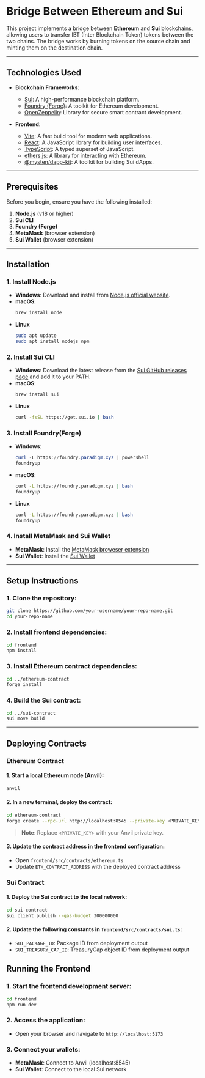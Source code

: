 # Bridge Between Ethereum and Sui

This project implements a bridge between **Ethereum** and **Sui** blockchains, allowing users to transfer IBT (Inter Blockchain Token) tokens between the two chains. The bridge works by burning tokens on the source chain and minting them on the destination chain.

---

## Technologies Used

- **Blockchain Frameworks**:
  - [Sui](https://sui.io/): A high-performance blockchain platform.
  - [Foundry (Forge)](https://book.getfoundry.sh/): A toolkit for Ethereum development.
  - [OpenZeppelin](https://openzeppelin.com/): Library for secure smart contract development.

- **Frontend**:
  - [Vite](https://vitejs.dev/): A fast build tool for modern web applications.
  - [React](https://reactjs.org/): A JavaScript library for building user interfaces.
  - [TypeScript](https://www.typescriptlang.org/): A typed superset of JavaScript.
  - [ethers.js](https://docs.ethers.io/): A library for interacting with Ethereum.
  - [@mysten/dapp-kit](https://sdk.mystenlabs.com/dapp-kit): A toolkit for building Sui dApps.

---

## Prerequisites

Before you begin, ensure you have the following installed:

1. **Node.js** (v18 or higher)
2. **Sui CLI**
3. **Foundry (Forge)**
4. **MetaMask** (browser extension)
5. **Sui Wallet** (browser extension)

---

## Installation

### 1. Install Node.js
- **Windows**:
  Download and install from [Node.js official website](https://nodejs.org/).
- **macOS**:
  ```bash
  brew install node
  ```
- **Linux**
  ```bash
  sudo apt update
  sudo apt install nodejs npm
  ```

### 2. Install Sui CLI
- **Windows**:
  Download the latest release from the [Sui GitHub releases page](https://github.com/MystenLabs/sui/releases) and add it to your PATH.
- **macOS**:
  ```bash
  brew install sui
  ```
- **Linux**
  ```bash
  curl -fsSL https://get.sui.io | bash
  ```

### 3. Install Foundry(Forge)
- **Windows**:
  ```powershell
  curl -L https://foundry.paradigm.xyz | powershell
  foundryup
  ```
- **macOS**:
  ```bash
  curl -L https://foundry.paradigm.xyz | bash
  foundryup
  ```
- **Linux**
  ```bash
  curl -L https://foundry.paradigm.xyz | bash
  foundryup
  ```

### 4. Install MetaMask and Sui Wallet
- **MetaMask**: Install the [MetaMask broweser extension](https://metamask.io/)
- **Sui Wallet**: Install the [Sui Wallet]([https://metamask.io/](https://chromewebstore.google.com/detail/sui-wallet/opcgpfmipidbgpenhmajoajpbobppdil))
  
---

## Setup Instructions

### 1. Clone the repository:
```bash
git clone https://github.com/your-username/your-repo-name.git
cd your-repo-name
```

### 2. Install frontend dependencies:
```bash
cd frontend
npm install
```

### 3. Install Ethereum contract dependencies:
```bash
cd ../ethereum-contract
forge install
```

### 4. Build the Sui contract:
```bash
cd ../sui-contract
sui move build
```
---

## Deploying Contracts

### Ethereum Contract

#### 1. Start a local Ethereum node (Anvil):
```bash
anvil
```

#### 2. In a new terminal, deploy the contract:
```bash
cd ethereum-contract
forge create --rpc-url http://localhost:8545 --private-key <PRIVATE_KEY> src/IBToken.sol:IBToken
```
> **Note**: Replace `<PRIVATE_KEY>` with your Anvil private key.

#### 3. Update the contract address in the frontend configuration:
   - Open `frontend/src/contracts/ethereum.ts`
   - Update `ETH_CONTRACT_ADDRESS` with the deployed contract address

### Sui Contract

#### 1. Deploy the Sui contract to the local network:
```bash
cd sui-contract
sui client publish --gas-budget 300000000
```

#### 2. Update the following constants in `frontend/src/contracts/sui.ts`:
   - `SUI_PACKAGE_ID`: Package ID from deployment output
   - `SUI_TREASURY_CAP_ID`: TreasuryCap object ID from deployment output

## Running the Frontend

### 1. Start the frontend development server:
```bash
cd frontend
npm run dev
```

### 2. Access the application:
   - Open your browser and navigate to `http://localhost:5173`

### 3. Connect your wallets:
   - **MetaMask**: Connect to Anvil (localhost:8545)
   - **Sui Wallet**: Connect to the local Sui network


